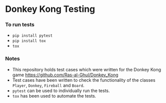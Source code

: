 # Donkey Kong Testing

### To run tests

- `pip install pytest`
- `pip install tox`
- `tox`

### Notes

- This repository holds test cases which were written for the Donkey Kong game <https://github.com/Ras-al-Ghul/Donkey_Kong>
- Test cases have been written to check the functionality of the classes `Player`, `Donkey`, `Fireball` and `Board`.
- `pytest` can be used to individually run the tests.
- `tox` has been used to automate the tests.

